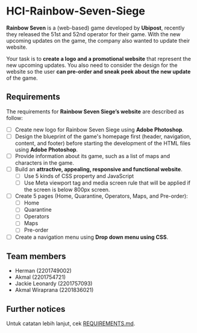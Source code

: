 # HCI-Rainbow-Seven-Siege

**Rainbow Seven** is a (web-based) game developed by **Ubipost**, recently they released the 51st and 52nd operator for their game. With the new upcoming updates on the game, the company also wanted to update their website.

Your task is to **create a logo and a promotional website** that represent the new upcoming updates. You also need to consider the design for the website so the user **can pre-order and sneak peek about the new update** of the game.

## Requirements

The requirements for **Rainbow Seven Siege’s website** are described as follow:

- [ ] Create new logo for Rainbow Seven Siege using **Adobe Photoshop**.
- [ ] Design the blueprint of the game's homepage first (header, navigation, content, and footer) before starting the development of the HTML files using **Adobe Photoshop**.
- [ ] Provide information about its game, such as a list of maps and characters in the game.
- [ ] Build an **attractive, appealing, responsive and functional website**.
   - [ ] Use 5 kinds of CSS property and JavaScript
   - [ ] Use Meta viewport tag and media screen rule that will be applied if the screen is below 800px screen.
- [ ] Create 5 pages (Home, Quarantine, Operators, Maps, and Pre-order):
   - [ ] Home
   - [ ] Quarantine
   - [ ] Operators
   - [ ] Maps
   - [ ] Pre-order
- [ ] Create a navigation menu using **Drop down menu using CSS**.

## Team members

- Herman (2201749002)
- Akmal (2201754721)
- Jackie Leonardy (2201757093)
- Akmal Wiraprana (2201836021)

## Further notices

Untuk catatan lebih lanjut, cek [REQUIREMENTS.md](REQUIREMENTS.md).
